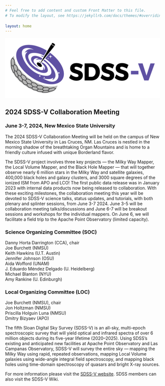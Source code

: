 ```yaml
---
# Feel free to add content and custom Front Matter to this file.
# To modify the layout, see https://jekyllrb.com/docs/themes/#overriding-theme-defaults

layout: home
---
```


![logo](logo.png)

## 2024 SDSS-V Collaboration Meeting

### June 3-7, 2024, New Mexico State University


The 2024 SDSS-V Collaboration Meeting will be held on the campus
of New Mexico State University in Las Cruces, NM.  Las Cruces is nestled 
in the morning shadow of the breathtaking Organ Mountains and is home to
a friendly culture infused with unique Borderland flavor.  

The SDSS-V project involves three
key projects — the Milky Way Mapper, the Local Volume Mapper, and
the Black Hole Mapper — that will together observe nearly 6 million
stars in the Milky Way and satellite galaxies, 400,000 black holes
and galaxy clusters, and 3000 square degrees of the ionized ISM from APO and
LCO! The first public data release was in January 2023 with internal
data products now being released to collaboration. With these
exciting milestones, the collaboration meeting this year will be
devoted to SDSS-V science talks, status updates, and tutorials,
with both plenary and splinter sessions, from June 3-7 2024.
June 3-5 will be collaboration meeting talks/discussions and 
June 6-7 will be breakout sessions and workshops for the
individual mappers. On June 6, we will facilitate a field trip to 
the Apache Point Observatory (limited capacity).  

### Science Organizing Committee (SOC) <br>
Danny Horta Darrington (CCA), chair <br>
Joe Burchett (NMSU) <br>
Keith Hawkins (U.T. Austin) <br>
Jennifer Johnson (OSU) <br>
Aida Wofford (UNAM) <br>
J. Eduardo Méndez Delgado (U. Heidelberg) <br>
Michael Blanton (NYU) <br>
Amy Rankine (U. Edinburgh) <br>

### Local Organizing Committee (LOC) <br>
Joe Burchett (NMSU), chair <br>
Jon Holtzman (NMSU) <br>
Priscilla Holguin Luna (NMSU) <br>
Dmitry Bizyaev (APO) <br>

The fifth Sloan Digital Sky Survey (SDSS-V) is an all-sky, multi-epoch
spectroscopic survey that will yield optical and infrared spectra
of over 6 million objects during its five-year lifetime (2020–2025).
Using SDSS’s existing and anticipated new facilities at Apache Point
Observatory and Las Campanas Observatory, SDSS-V will survey the
entire sky — mapping the Milky Way using rapid, repeated observations,
mapping Local Volume galaxies using wide-angle integral field
spectroscopy, and mapping black holes using time-domain spectroscopy
of quasars and bright X-ray sources.

For more information please visit the [SDSS-V website](https://www.sdss.org/).
SDSS members can also visit the SDSS-V Wiki.
